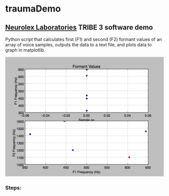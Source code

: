# traumaDemo
## [Neurolex Laboratories](https://github.com/NeuroLexDiagnostics) TRIBE 3 software demo 
Python script that calculates first (F1) and second (F2) formant values of an array of voice samples, outputs the data to a text file, and plots data to graph in matplotlib. 

![alt text](https://github.com/imABEING/traumaDemo/blob/master/F1_F2_Values.png "Plot")

### Steps:



